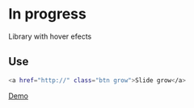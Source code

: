 # In progress

Library with hover efects

## Use

```sh
<a href="http://" class="btn grow">Slide grow</a>
```

[Demo](https://chriss350.github.io/hoverlib/)
